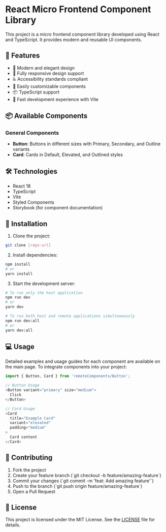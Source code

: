 # React Micro Frontend Component Library

This project is a micro frontend component library developed using React and TypeScript. It provides modern and reusable UI components.

## 🚀 Features

- 🎨 Modern and elegant design
- 📱 Fully responsive design support
- ♿ Accessibility standards compliant
- 🔧 Easily customizable components
- 📦 TypeScript support
- 🎯 Fast development experience with Vite

## 📦 Available Components

### General Components
- **Button**: Buttons in different sizes with Primary, Secondary, and Outline variants
- **Card**: Cards in Default, Elevated, and Outlined styles

## 🛠️ Technologies

- React 18
- TypeScript
- Vite
- Styled Components
- Storybook (for component documentation)

## 🚀 Installation

1. Clone the project:
```bash
git clone [repo-url]
```

2. Install dependencies:
```bash
npm install
# or
yarn install
```

3. Start the development server:
```bash
# To run only the host application
npm run dev
# or
yarn dev

# To run both host and remote applications simultaneously
npm run dev:all
# or
yarn dev:all
```

## 💻 Usage

Detailed examples and usage guides for each component are available on the main page. To integrate components into your project:

```typescript
import { Button, Card } from 'remoteComponents/Button';

// Button Usage
<Button variant="primary" size="medium">
  Click
</Button>

// Card Usage
<Card 
  title="Example Card" 
  variant="elevated"
  padding="medium"
>
  Card content
</Card>
```

## 🤝 Contributing

1. Fork the project
2. Create your feature branch (\`git checkout -b feature/amazing-feature\`)
3. Commit your changes (\`git commit -m 'feat: Add amazing feature'\`)
4. Push to the branch (\`git push origin feature/amazing-feature\`)
5. Open a Pull Request

## 📝 License

This project is licensed under the MIT License. See the [LICENSE](LICENSE) file for details.





